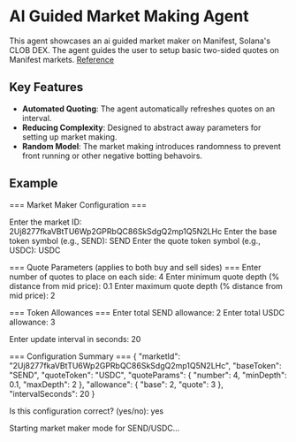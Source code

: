 # AI Guided Market Making Agent

This agent showcases an ai guided market maker on Manifest, Solana's CLOB DEX. The agent guides the user to setup basic two-sided quotes on Manifest markets.
[Reference](https://github.com/CKS-Systems/manifest)

## Key Features

- **Automated Quoting**: The agent automatically refreshes quotes on an interval.
- **Reducing Complexity**: Designed to abstract away parameters for setting up market making.
- **Random Model**: The market making introduces randomness to prevent front running or other negative botting behavoirs.


## Example
=== Market Maker Configuration ===

Enter the market ID: 2Uj8277fkaVBtTU6Wp2GPRbQC86SkSdgQ2mp1Q5N2LHc
Enter the base token symbol (e.g., SEND): SEND
Enter the quote token symbol (e.g., USDC): USDC

=== Quote Parameters (applies to both buy and sell sides) ===
Enter number of quotes to place on each side: 4
Enter minimum quote depth (% distance from mid price): 0.1
Enter maximum quote depth (% distance from mid price): 2

=== Token Allowances ===
Enter total SEND allowance: 2
Enter total USDC allowance: 3

Enter update interval in seconds: 20

=== Configuration Summary ===
{
  "marketId": "2Uj8277fkaVBtTU6Wp2GPRbQC86SkSdgQ2mp1Q5N2LHc",
  "baseToken": "SEND",
  "quoteToken": "USDC",
  "quoteParams": {
    "number": 4,
    "minDepth": 0.1,
    "maxDepth": 2
  },
  "allowance": {
    "base": 2,
    "quote": 3
  },
  "intervalSeconds": 20
}

Is this configuration correct? (yes/no): yes

Starting market maker mode for SEND/USDC...
